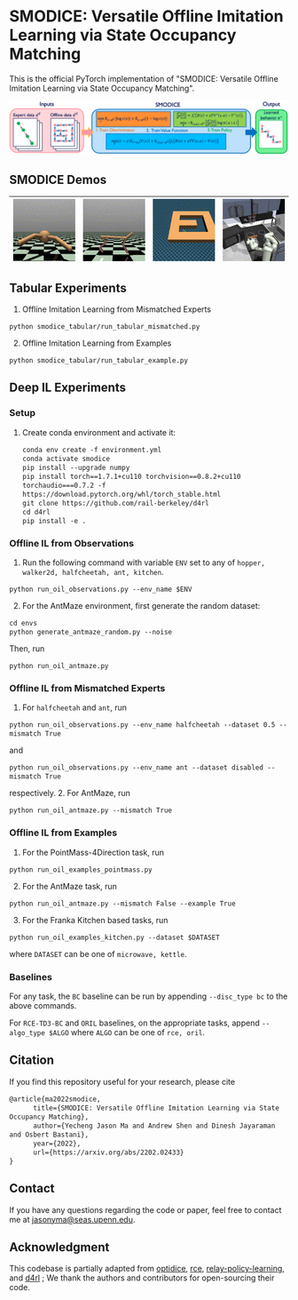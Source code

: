 # SMODICE: Versatile Offline Imitation Learning via State Occupancy Matching

This is the official PyTorch implementation of "SMODICE: Versatile Offline Imitation Learning via State Occupancy Matching".

<img src="media/smodice-concept-figure.png" width="700">

## SMODICE Demos
![](./media/ant-observations.gif)  |  ![](./media/halfcheetah-observations.gif) |  ![](./media/antmaze-umaze-observations.gif) |  ![](./media/kitchen-observations.gif)
:-------------------------:|:-------------------------:|:-------------------------:|:-------------------------:

## Tabular Experiments

1. Offline Imitation Learning from Mismatched Experts 
```
python smodice_tabular/run_tabular_mismatched.py
```

2. Offline Imitation Learning from Examples
```
python smodice_tabular/run_tabular_example.py
```

## Deep IL Experiments
### Setup
1. Create conda environment and activate it:
     ```
     conda env create -f environment.yml
     conda activate smodice
     pip install --upgrade numpy
     pip install torch==1.7.1+cu110 torchvision==0.8.2+cu110 torchaudio===0.7.2 -f https://download.pytorch.org/whl/torch_stable.html
     git clone https://github.com/rail-berkeley/d4rl
     cd d4rl
     pip install -e .

### Offline IL from Observations
1. Run the following command with variable ```ENV``` set to any of ```hopper, walker2d, halfcheetah, ant, kitchen```.  
```
python run_oil_observations.py --env_name $ENV
```
2. For the AntMaze environment, first generate the random dataset:
```
cd envs
python generate_antmaze_random.py --noise
```
Then, run
```
python run_oil_antmaze.py
```

### Offline IL from Mismatched Experts
1. For ```halfcheetah``` and ```ant```, run
```
python run_oil_observations.py --env_name halfcheetah --dataset 0.5 --mismatch True
```
and
```
python run_oil_observations.py --env_name ant --dataset disabled --mismatch True
```
respectively. 
2. For AntMaze, run
```
python run_oil_antmaze.py --mismatch True
```

### Offline IL from Examples
1. For the PointMass-4Direction task, run
```
python run_oil_examples_pointmass.py
```
2. For the AntMaze task, run
```
python run_oil_antmaze.py --mismatch False --example True
```
3. For the Franka Kitchen based tasks, run
```
python run_oil_examples_kitchen.py --dataset $DATASET
```
where ```DATASET``` can be one of ```microwave, kettle```.

### Baselines
For any task, the ```BC``` baseline can be run by appending ```--disc_type bc``` to the above commands.

For ```RCE-TD3-BC``` and ```ORIL``` baselines, on the appropriate tasks, append ```--algo_type $ALGO``` where ```ALGO``` can be one of ```rce, oril```. 

## Citation
If you find this repository useful for your research, please cite
```
@article{ma2022smodice,
      title={SMODICE: Versatile Offline Imitation Learning via State Occupancy Matching}, 
      author={Yecheng Jason Ma and Andrew Shen and Dinesh Jayaraman and Osbert Bastani},
      year={2022},
      url={https://arxiv.org/abs/2202.02433}
}
```

## Contact
If you have any questions regarding the code or paper, feel free to contact me at jasonyma@seas.upenn.edu.

## Acknowledgment
This codebase is partially adapted from [optidice](https://github.com/secury/optidice), [rce](https://github.com/google-research/google-research/tree/master/rce), [relay-policy-learning](https://github.com/google-research/relay-policy-learning), and [d4rl](https://github.com/rail-berkeley/d4rl) ; We thank the authors and contributors for open-sourcing their code. 